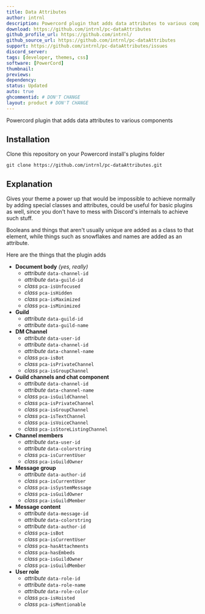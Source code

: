 ```yaml
---
title: Data Attributes
author: intrnl
description: Powercord plugin that adds data attributes to various components
download: https://github.com/intrnl/pc-dataAttributes
github_profile_url: https://github.com/intrnl/
github_source_url: https://github.com/intrnl/pc-dataAttributes
support: https://github.com/intrnl/pc-dataAttributes/issues
discord_server:
tags: [developer, themes, css]
software: [PowerCord]
thumbnail:
previews:
dependency:
status: Updated
auto: true
ghcommentid: # DON'T CHANGE
layout: product # DON'T CHANGE
---
```

Powercord plugin that adds data attributes to various components

## Installation

Clone this repository on your Powercord install's plugins folder

```
git clone https://github.com/intrnl/pc-dataAttributes.git
```

## Explanation

Gives your theme a power up that would be impossible to achieve normally by adding special classes and attributes, could be useful for basic plugins as well, since you don't have to mess with Discord's internals to achieve such stuff.

Booleans and things that aren't usually unique are added as a class to that element, while things such as snowflakes and names are added as an attribute.

Here are the things that the plugin adds

- **Document body** _(yes, really)_
  - _attribute_ `data-channel-id`
  - _attribute_ `data-guild-id`
  - _class_ `pca-isUnfocused`
  - _class_ `pca-isHidden`
  - _class_ `pca-isMaximized`
  - _class_ `pca-isMinimized`
- **Guild**
  - _attribute_ `data-guild-id`
  - _attribute_ `data-guild-name`
- **DM Channel**
  - _attribute_ `data-user-id`
  - _attribute_ `data-channel-id`
  - _attribute_ `data-channel-name`
  - _class_ `pca-isBot`
  - _class_ `pca-isPrivateChannel`
  - _class_ `pca-isGroupChannel`
- **Guild channels and chat component**
  - _attribute_ `data-channel-id`
  - _attribute_ `data-channel-name`
  - _class_ `pca-isGuildChannel`
  - _class_ `pca-isPrivateChannel`
  - _class_ `pca-isGroupChannel`
  - _class_ `pca-isTextChannel`
  - _class_ `pca-isVoiceChannel`
  - _class_ `pca-isStoreListingChannel`
- **Channel members**
  - _attribute_ `data-user-id`
  - _attribute_ `data-colorstring`
  - _class_ `pca-isCurrentUser`
  - _class_ `pca-isGuildOwner`
- **Message group**
  - _attribute_ `data-author-id`
  - _class_ `pca-isCurrentUser`
  - _class_ `pca-isSystemMessage`
  - _class_ `pca-isGuildOwner`
  - _class_ `pca-isGuildMember`
- **Message content**
  - _attribute_ `data-message-id`
  - _attribute_ `data-colorstring`
  - _attribute_ `data-author-id`
  - _class_ `pca-isBot`
  - _class_ `pca-isCurrentUser`
  - _class_ `pca-hasAttachments`
  - _class_ `pca-hasEmbeds`
  - _class_ `pca-isGuildOwner`
  - _class_ `pca-isGuildMember`
- **User role**
  - _attribute_ `data-role-id`
  - _attribute_ `data-role-name`
  - _attribute_ `data-role-color`
  - _class_ `pca-isHoisted`
  - _class_ `pca-isMentionable`